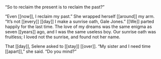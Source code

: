 “So to reclaim the present is to reclaim the past?”

“Even [[now]], I reclaim my past.” She wrapped herself [[around]] my arm. “It’s not [[every]] [[day]] I make a sunrise oath, Gale Jones.” [[We]] parted happily for the last time. The love of my dreams was the same enigma as seven [[years]] ago, and I was the same useless boy. Our sunrise oath was fruitless; I loved not the sunrise, and found not her name.

That [[day]], Selene asked to [[stay]] [[over]]. “My sister and I need time [[apart]],” she said. “Do you mind?”